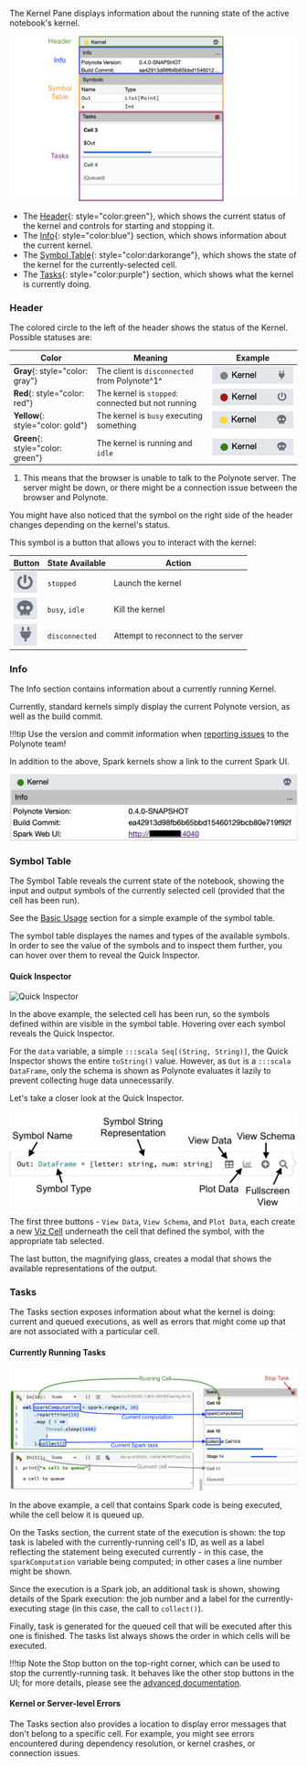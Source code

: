 The Kernel Pane displays information about the running state of the active notebook's kernel. 

![Kernel Pane](images/kernel-pane.png)

- The [Header](#header){: style="color:green"}, which shows the current status of the kernel and controls for starting 
  and stopping it. 
- The [Info](#info){: style="color:blue"} section, which shows information about the current kernel.
- The [Symbol Table](#symbol-table){: style="color:darkorange"}, which shows the state of the kernel for the 
  currently-selected cell.
- The [Tasks](#tasks){: style="color:purple"} section, which shows what the kernel is currently doing. 

### Header

The colored circle to the left of the header shows the status of the Kernel. Possible statuses are: 

| Color    | Meaning | Example |
| -------- | ------- | ------- |
| **Gray**{: style="color: gray"}   | The client is `disconnected` from Polynote^1^      | ![Disc](images/kernel-disconnected.png) |
| **Red**{: style="color: red"}     | The kernel is `stopped`: connected but not running | ![Stop](images/kernel-stopped.png) |
| **Yellow**{: style="color: gold"} | The kernel is `busy` executing something           | ![Busy](images/kernel-busy.png) |
| **Green**{: style="color: green"} | The kernel is running and `idle`                   | ![Idle](images/kernel-idle.png) |

1. This means that the browser is unable to talk to the Polynote server. The server might be down, or there might be a
   connection issue between the browser and Polynote. 

You might have also noticed that the symbol on the right side of the header changes depending on the kernel's status. 

This symbol is a button that allows you to interact with the kernel:

| Button   | State Available | Action |
| -------- | --------------- | ------ |
| ![Power](images/kernel-pane-power.png) | `stopped`      | Launch the kernel | 
| ![Skull](images/kernel-pane-skull.png) | `busy`, `idle` | Kill the kernel |
| ![Plug](images/kernel-pane-plug.png)   | `disconnected` | Attempt to reconnect to the server |

### Info

The Info section contains information about a currently running Kernel. 

Currently, standard kernels simply display the current Polynote version, as well as the build commit. 

!!!tip 
    Use the version and commit information when [reporting issues](https://www.github.com/polynote/polynote/issues/new) 
    to the Polynote team!

In addition to the above, Spark kernels show a link to the current Spark UI. 

![Spark UI](images/kernel-info-spark.png)

### Symbol Table

The Symbol Table reveals the current state of the notebook, showing the input and output symbols of the currently
selected cell (provided that the cell has been run). 

See the [Basic Usage](basic-usage.md#the-symbol-table-and-input-scope) section for a simple example of the symbol table. 

The symbol table displayes the names and types of the available symbols. In order to see the value of the symbols and to
inspect them further, you can hover over them to reveal the Quick Inspector.

#### Quick Inspector

![Quick Inspector](images/quick-inspector.gif)

In the above example, the selected cell has been run, so the symbols defined within are visible in the symbol table. 
Hovering over each symbol reveals the Quick Inspector. 

For the `data` variable, a simple `:::scala Seq[(String, String)]`, the Quick Inspector shows the entire `toString()` 
value. However, as `Out` is a `:::scala DataFrame`, only the schema is shown as Polynote evaluates it lazily to prevent
collecting huge data unnecessarily.

Let's take a closer look at the Quick Inspector. 

![Quick Inspector Labeled](images/quick-inspector-labeled.png)

The first three buttons - `View Data`, `View Schema`, and `Plot Data`, each create a new 
[Viz Cell](visualization-and-viz-cells.md) underneath the cell that defined the symbol, with the appropriate tab selected. 

The last button, the magnifying glass, creates a modal that shows the available representations of the output.

### Tasks

The Tasks section exposes information about what the kernel is doing: current and queued executions, as well as errors 
that might come up that are not associated with a particular cell.

#### Currently Running Tasks

![Cell with a running Spark task](images/spark-task-and-cell.png)

In the above example, a cell that contains Spark code is being executed, while the cell below it is queued up. 

On the Tasks section, the current state of the execution is shown: the top task is labeled with the currently-running 
cell's ID, as well as a label reflecting the statement being executed currently - in this case, the `sparkComputation` 
variable being computed; in other cases a line number might be shown.  

Since the execution is a Spark job, an additional task is shown, showing details of the Spark execution: the job number 
and a label for the currently-executing stage (in this case, the call to `collect()`). 

Finally, task is generated for the queued cell that will be executed after this one is finished. The tasks list
always shows the order in which cells will be executed. 

!!!tip
    Note the Stop button on the top-right corner, which can be used to stop the currently-running task. It behaves
    like the other stop buttons in the UI; for more details, please see the [advanced documentation](advanced.md#stopping). 

#### Kernel or Server-level Errors

The Tasks section also provides a location to display error messages that don't belong to a specific cell. For example, 
you might see errors encountered during dependency resolution, or kernel crashes, or connection issues. 
